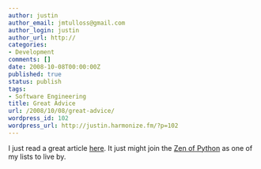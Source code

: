 ```yaml
---
author: justin
author_email: jmtulloss@gmail.com
author_login: justin
author_url: http://
categories:
- Development
comments: []
date: 2008-10-08T00:00:00Z
published: true
status: publish
tags:
- Software Engineering
title: Great Advice
url: /2008/10/08/great-advice/
wordpress_id: 102
wordpress_url: http://justin.harmonize.fm/?p=102
---
```


I just read a great article <a href="http://www.kevinwilliampang.com/post/Programming-Proverbs.aspx">here</a>. It just might join the <a href="http://www.python.org/dev/peps/pep-0020/">Zen of Python</a> as one of my lists to live by.
